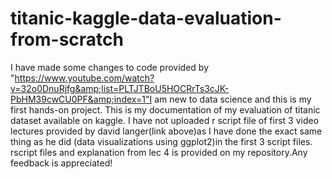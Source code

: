 # titanic-kaggle-data-evaluation-from-scratch
I have made some changes to code provided by "https://www.youtube.com/watch?v=32o0DnuRjfg&amp;list=PLTJTBoU5HOCRrTs3cJK-PbHM39cwCU0PF&amp;index=1"I am new to data science and this is my first hands-on project.
This is my documentation of my evaluation of titanic dataset available on kaggle.
I have not uploaded r script file of first 3 video lectures provided by david langer(link above)as I have done the exact same thing as he did (data visualizations using ggplot2)in the first 3 script files.
rscript files and explanation from lec 4 is provided on my repository.Any feedback is appreciated!
